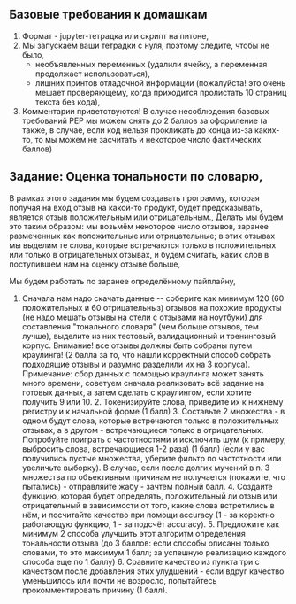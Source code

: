 ## Базовые требования к домашкам
    
1. Формат - jupyter-тетрадка или скрипт на питоне,
2. Мы запускаем ваши тетрадки с нуля, поэтому следите, чтобы не было,
    - необъявленных переменных (удалили ячейку, а переменная продолжает использоваться),
    - лишних принтов отладочной информации (пожалуйста! это очень мешает проверяющему, когда приходится пролистать 10 страниц текста без кода),
3. Комментарии приветствуются!
    В случае несоблюдения базовых требований PEP мы можем снять до 2 баллов за оформление (а также, в случае, если код нельзя прокликать до конца из-за каких-то, то мы можем не засчитать и некоторое число фактических баллов)

## Задание: Оценка тональности по словарю,
В рамках этого задания мы будем создавать программу, которая получая на вход отзыв на какой-то продукт, будет предсказывать, является отзыв положительным или отрицательным.,
Делать мы будем это таким образом: мы возьмём некоторое число отзывов, заранее размеченных как положительные или отрицательные; в этих отзывах мы выделим те слова, которые встречаются только в положительных или только в отрицательных отзывах, и будем считать, каких слов  в поступившем нам на оценку отзыве больше,
    
Мы будем работать по заранее определённому пайплайну,
   
1. Сначала нам надо скачать данные -- соберите как минимум 120 (60 положительных и 60 отрицательныз) отзывов на похожие продукты (не надо мешать отзывы на отели с отзывами на ноутбуки) для составления \"тонального словаря\" (чем больше отзывов, тем лучше), выделите из них тестовый, валидационный и тренинговый корпус. Внимание! все отзывы должны быть собраны путем краулинга! (2 балла за то, что нашли корректный способ собрать подходящие отзывы и разумно разделили их на 3 корпуса).
    Примечание: сбор данных с помощью краулинга может занять много времени, советуем сначала реализовать всё задание на готовых данных, а затем сделать с краулингом, если хотите получить 9 или 10. 
    2. Токенизируйте слова, приведите их к нижнему регистру и к начальной форме  (1 балл)
    3. Составьте 2 множества - в одном будут слова, которые встречаются только в положительных отзывах, а в другом - встречающиеся только в отрицательных. Попробуйте поиграть с частотностями и исключить шум (к примеру, выбросить слова, встречающиеся 1-2 раза) (1 балл) (если у вас получились пустые множества, уберите фильтр по частотности или увеличьте выборку).
    В случае, если после долгих мучений в п. 3 множества по объективным причинам не получается (покажите, что пытались) - отправляйте жабу - зачтём полный балл.
    4. Создайте функцию, которая будет определять, положительный ли отзыв или отрицательный в зависимости от того, какие слова встретились в нём, и посчитайте качество при помощи accuracy (1  - за коректно работающую функцию, 1 - за подсчёт accuracy).
    5. Предложите как минимум 2 способа улучшить этот алгоритм определения тональности отзыва (до 3 баллов: если способы описаны только словами, то это максимум 1 балл; за успешную реализацию каждого способа еще по 1 баллу)
    6. Сравните качество из пункта три с качеством после добавления этих улудшений - если вдруг качество уменьшилось или почти не возросло, попытайтесь прокомментировать причину (1 балл).

